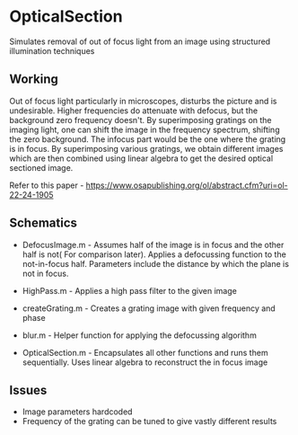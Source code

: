 # OpticalSection

Simulates removal of out of focus light from an image using structured illumination techniques

## Working

Out of focus light particularly in microscopes, disturbs the picture and is undesirable. Higher frequencies do attenuate with defocus, but the background zero frequency doesn't. By superimposing gratings on the imaging light, one can shift the image in the frequency spectrum, shifting the zero background. The infocus part would be the one where the grating is in focus. By superimposing various gratings, we obtain different images which are then combined using linear algebra to get the desired optical sectioned image.

Refer to this paper - https://www.osapublishing.org/ol/abstract.cfm?uri=ol-22-24-1905

## Schematics
+ DefocusImage.m - Assumes half of the image is in focus and the other half is not( For comparison later). Applies a defocussing function to the not-in-focus half. Parameters include the distance by which the plane is not in focus.

+ HighPass.m - Applies a high pass filter to the given image

+ createGrating.m - Creates a grating image with given frequency and phase

+ blur.m - Helper function for applying the defocussing algorithm

+ OpticalSection.m - Encapsulates all other functions and runs them sequentially. Uses linear algebra to reconstruct the in focus image

## Issues
+ Image parameters hardcoded 
+ Frequency of the grating can be tuned to give vastly different results
